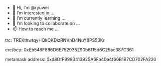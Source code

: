 - 👋 Hi, I’m @ryuwei
- 👀 I’m interested in ...
- 🌱 I’m currently learning ...
- 💞️ I’m looking to collaborate on ...
- 📫 How to reach me ...

<!---
ryuwei/ryuwei is a ✨ special ✨ repository because its `README.md` (this file) appears on your GitHub profile.
You can click the Preview link to take a look at your changes.
--->

trc: 
TREKthwtqyHQkQKDizRNVhD4NuY8PS53Kr

erc/bep:
0xEb546F886D6E752935290b6f15d6C25ac387C361


metamask address: 0xd8DfF9983413925A6Fa40a4f66B1B7CD702FA220
